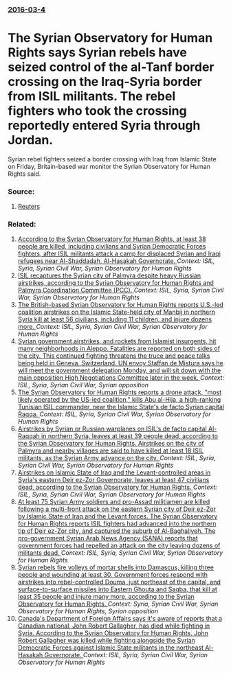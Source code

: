 ### [2016-03-4](/news/2016/03/4/index.md)

# The Syrian Observatory for Human Rights says Syrian rebels have seized control of the al-Tanf border crossing on the Iraq-Syria border from ISIL militants. The rebel fighters who took the crossing reportedly entered Syria through Jordan. 

Syrian rebel fighters seized a border crossing with Iraq from Islamic State on Friday, Britain-based war monitor the Syrian Observatory for Human Rights said.


### Source:

1. [Reuters](http://uk.reuters.com/article/uk-mideast-crisis-syria-al-tanf-idUKKCN0W62MW)

### Related:

1. [According to the Syrian Observatory for Human Rights, at least 38 people are killed, including civilians and Syrian Democratic Forces fighters, after ISIL militants attack a camp for displaced Syrian and Iraqi refugees near Al-Shaddadah, Al-Hasakah Governorate. ](/news/2017/05/2/according-to-the-syrian-observatory-for-human-rights-at-least-38-people-are-killed-including-civilians-and-syrian-democratic-forces-fighte.md) _Context: ISIL, Syria, Syrian Civil War, Syrian Observatory for Human Rights_
2. [ISIL recaptures the Syrian city of Palmyra despite heavy Russian airstrikes, according to the Syrian Observatory for Human Rights and Palmyra Coordination Committee (PCC). ](/news/2016/12/11/isil-recaptures-the-syrian-city-of-palmyra-despite-heavy-russian-airstrikes-according-to-the-syrian-observatory-for-human-rights-and-palmyr.md) _Context: ISIL, Syria, Syrian Civil War, Syrian Observatory for Human Rights_
3. [The British-based Syrian Observatory for Human Rights reports U.S.-led coalition airstrikes on the  Islamic State-held city of Manbij in northern Syria kill at least 56 civilians, including 11 children, and injure dozens more. ](/news/2016/07/19/the-british-based-syrian-observatory-for-human-rights-reports-u-s-led-coalition-airstrikes-on-the-islamic-state-held-city-of-manbij-in-nor.md) _Context: ISIL, Syria, Syrian Civil War, Syrian Observatory for Human Rights_
4. [Syrian government airstrikes, and rockets from Islamist insurgents, hit many neighborhoods in Aleppo. Fatalities are reported on both sides of the city. This continued fighting threatens the truce and peace talks being held in Geneva, Switzerland. UN envoy Staffan de Mistura says he will meet the government delegation Monday, and will sit down with the main opposition High Negotiations Committee later in the week. ](/news/2016/04/16/syrian-government-airstrikes-and-rockets-from-islamist-insurgents-hit-many-neighborhoods-in-aleppo-fatalities-are-reported-on-both-sides.md) _Context: ISIL, Syria, Syrian Civil War, Syrian opposition_
5. [The Syrian Observatory for Human Rights reports a drone attack,  "most likely operated by the US-led coalition," kills Abu al-Hija, a high-ranking Tunisian ISIL commander, near the Islamic State's de facto Syrian capital Raqqa. ](/news/2016/03/31/the-syrian-observatory-for-human-rights-reports-a-drone-attack-amost-likely-operated-by-the-us-led-coalition-a-kills-abu-al-hija-a-hi.md) _Context: ISIL, Syria, Syrian Civil War, Syrian Observatory for Human Rights_
6. [Airstrikes by Syrian or Russian warplanes on ISIL's de facto capital Al-Raqqah in northern Syria, leaves at least 39 people dead, according to the Syrian Observatory for Human Rights. Airstrikes on the city of Palmyra and nearby villages are said to have killed at least 18 ISIL militants, as the Syrian Army advance on the city. ](/news/2016/03/19/airstrikes-by-syrian-or-russian-warplanes-on-isil-s-de-facto-capital-al-raqqah-in-northern-syria-leaves-at-least-39-people-dead-according.md) _Context: ISIL, Syria, Syrian Civil War, Syrian Observatory for Human Rights_
7. [Airstrikes on Islamic State of Iraq and the Levant-controlled areas in Syria's eastern Deir ez-Zor Governorate, leaves at least 47 civilians dead, according to the Syrian Observatory for Human Rights. ](/news/2016/01/23/airstrikes-on-islamic-state-of-iraq-and-the-levant-controlled-areas-in-syria-s-eastern-deir-ez-zor-governorate-leaves-at-least-47-civilians.md) _Context: ISIL, Syria, Syrian Civil War, Syrian Observatory for Human Rights_
8. [At least 75 Syrian Army soldiers and pro-Assad militiamen are killed following a multi-front attack on the eastern Syrian city of Deir ez-Zor by Islamic State of Iraq and the Levant forces. The Syrian Observatory for Human Rights reports ISIL fighters had advanced into the northern tip of Deir ez-Zor city, and captured the suburb of Al-Baghaliyeh. The pro-government Syrian Arab News Agency (SANA) reports that government forces had repelled an attack on the city leaving dozens of militants dead. ](/news/2016/01/16/at-least-75-syrian-army-soldiers-and-pro-assad-militiamen-are-killed-following-a-multi-front-attack-on-the-eastern-syrian-city-of-deir-ez-zo.md) _Context: ISIL, Syria, Syrian Civil War, Syrian Observatory for Human Rights_
9. [Syrian rebels fire volleys of mortar shells into Damascus,  killing three people and wounding at least 30. Government forces respond with airstrikes into rebel-controlled Douma, just northeast of the capital, and surface-to-surface missiles into Eastern Ghouta and Saqba, that  kill at least 35  people and injure many more, according to the Syrian Observatory for Human Rights.  ](/news/2015/12/13/syrian-rebels-fire-volleys-of-mortar-shells-into-damascus-killing-three-people-and-wounding-at-least-30-government-forces-respond-with-ai.md) _Context: Syria, Syrian Civil War, Syrian Observatory for Human Rights, Syrian opposition_
10. [Canada's Department of Foreign Affairs says it's aware of reports that a Canadian national, John Robert Gallagher, has died while fighting in Syria. According to the Syrian Observatory for Human Rights, John Robert Gallagher was killed while fighting alongside the Syrian Democratic Forces against Islamic State militants in the northeast Al-Hasakah Governorate. ](/news/2015/11/5/canada-s-department-of-foreign-affairs-says-it-s-aware-of-reports-that-a-canadian-national-john-robert-gallagher-has-died-while-fighting-i.md) _Context: ISIL, Syria, Syrian Civil War, Syrian Observatory for Human Rights_
